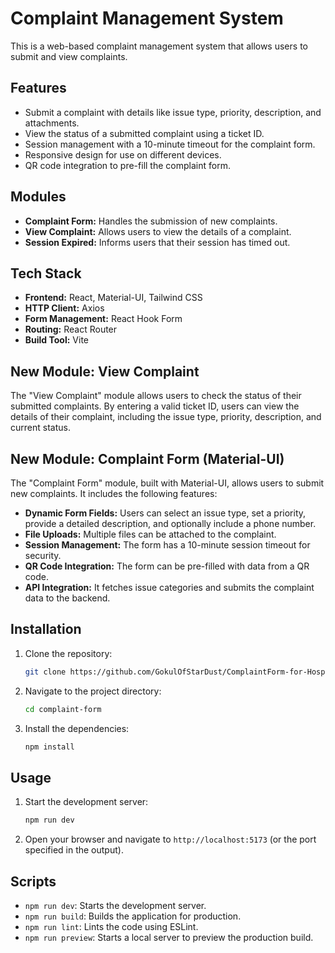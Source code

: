# Complaint Management System

This is a web-based complaint management system that allows users to submit and view complaints.

## Features

- Submit a complaint with details like issue type, priority, description, and attachments.
- View the status of a submitted complaint using a ticket ID.
- Session management with a 10-minute timeout for the complaint form.
- Responsive design for use on different devices.
- QR code integration to pre-fill the complaint form.

## Modules

- **Complaint Form:** Handles the submission of new complaints.
- **View Complaint:** Allows users to view the details of a complaint.
- **Session Expired:** Informs users that their session has timed out.

## Tech Stack

- **Frontend:** React, Material-UI, Tailwind CSS
- **HTTP Client:** Axios
- **Form Management:** React Hook Form
- **Routing:** React Router
- **Build Tool:** Vite

## New Module: View Complaint

The "View Complaint" module allows users to check the status of their submitted complaints. By entering a valid ticket ID, users can view the details of their complaint, including the issue type, priority, description, and current status.

## New Module: Complaint Form (Material-UI)

The "Complaint Form" module, built with Material-UI, allows users to submit new complaints. It includes the following features:

- **Dynamic Form Fields:** Users can select an issue type, set a priority, provide a detailed description, and optionally include a phone number.
- **File Uploads:** Multiple files can be attached to the complaint.
- **Session Management:** The form has a 10-minute session timeout for security.
- **QR Code Integration:** The form can be pre-filled with data from a QR code.
- **API Integration:** It fetches issue categories and submits the complaint data to the backend.

## Installation

1. Clone the repository:
   ```bash
   git clone https://github.com/GokulOfStarDust/ComplaintForm-for-Hospital-Complaint-Management-System-
   ```
2. Navigate to the project directory:
   ```bash
   cd complaint-form
   ```
3. Install the dependencies:
   ```bash
   npm install
   ```

## Usage

1. Start the development server:
   ```bash
   npm run dev
   ```
2. Open your browser and navigate to `http://localhost:5173` (or the port specified in the output).

## Scripts

- `npm run dev`: Starts the development server.
- `npm run build`: Builds the application for production.
- `npm run lint`: Lints the code using ESLint.
- `npm run preview`: Starts a local server to preview the production build.